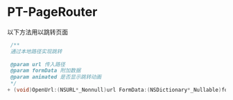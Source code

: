 # PT-PageRouter

以下方法用以跳转页面

```Objective-C
 /**
 通过本地路径实现跳转
 
 @param url 传入路径
 @param formData 附加数据
 @param animated 是否显示跳转动画
 */
+ (void)OpenUrl:(NSURL*_Nonnull)url FormData:(NSDictionary*_Nullable)formData  Animated:(BOOL)animated;
```
 
 


